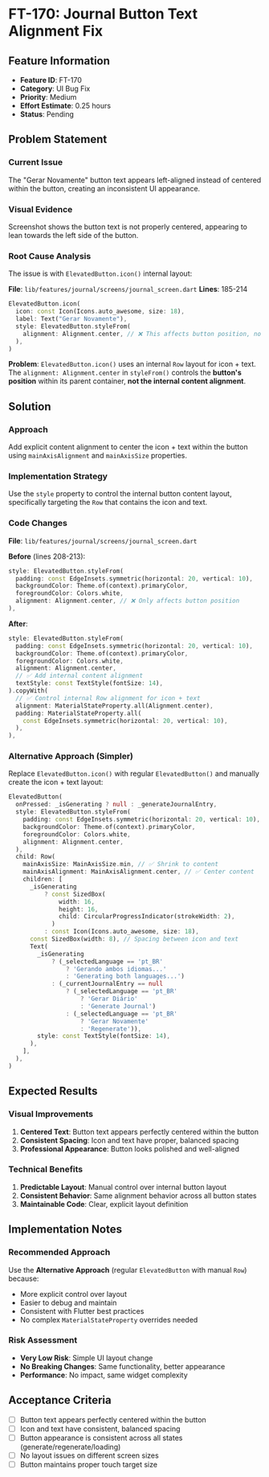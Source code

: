 # FT-170: Journal Button Text Alignment Fix

## Feature Information
- **Feature ID**: FT-170
- **Category**: UI Bug Fix
- **Priority**: Medium
- **Effort Estimate**: 0.25 hours
- **Status**: Pending

## Problem Statement

### Current Issue
The "Gerar Novamente" button text appears left-aligned instead of centered within the button, creating an inconsistent UI appearance.

### Visual Evidence
Screenshot shows the button text is not properly centered, appearing to lean towards the left side of the button.

### Root Cause Analysis
The issue is with `ElevatedButton.icon()` internal layout:

**File**: `lib/features/journal/screens/journal_screen.dart`
**Lines**: 185-214

```dart
ElevatedButton.icon(
  icon: const Icon(Icons.auto_awesome, size: 18),
  label: Text("Gerar Novamente"),
  style: ElevatedButton.styleFrom(
    alignment: Alignment.center, // ❌ This affects button position, not content
  ),
)
```

**Problem**: `ElevatedButton.icon()` uses an internal `Row` layout for icon + text. The `alignment: Alignment.center` in `styleFrom()` controls the **button's position** within its parent container, **not the internal content alignment**.

## Solution

### Approach
Add explicit content alignment to center the icon + text within the button using `mainAxisAlignment` and `mainAxisSize` properties.

### Implementation Strategy
Use the `style` property to control the internal button content layout, specifically targeting the `Row` that contains the icon and text.

### Code Changes

**File**: `lib/features/journal/screens/journal_screen.dart`

**Before** (lines 208-213):
```dart
style: ElevatedButton.styleFrom(
  padding: const EdgeInsets.symmetric(horizontal: 20, vertical: 10),
  backgroundColor: Theme.of(context).primaryColor,
  foregroundColor: Colors.white,
  alignment: Alignment.center, // ❌ Only affects button position
),
```

**After**:
```dart
style: ElevatedButton.styleFrom(
  padding: const EdgeInsets.symmetric(horizontal: 20, vertical: 10),
  backgroundColor: Theme.of(context).primaryColor,
  foregroundColor: Colors.white,
  alignment: Alignment.center,
  // ✅ Add internal content alignment
  textStyle: const TextStyle(fontSize: 14),
).copyWith(
  // ✅ Control internal Row alignment for icon + text
  alignment: MaterialStateProperty.all(Alignment.center),
  padding: MaterialStateProperty.all(
    const EdgeInsets.symmetric(horizontal: 20, vertical: 10),
  ),
),
```

### Alternative Approach (Simpler)
Replace `ElevatedButton.icon()` with regular `ElevatedButton()` and manually create the icon + text layout:

```dart
ElevatedButton(
  onPressed: _isGenerating ? null : _generateJournalEntry,
  style: ElevatedButton.styleFrom(
    padding: const EdgeInsets.symmetric(horizontal: 20, vertical: 10),
    backgroundColor: Theme.of(context).primaryColor,
    foregroundColor: Colors.white,
    alignment: Alignment.center,
  ),
  child: Row(
    mainAxisSize: MainAxisSize.min, // ✅ Shrink to content
    mainAxisAlignment: MainAxisAlignment.center, // ✅ Center content
    children: [
      _isGenerating
          ? const SizedBox(
              width: 16,
              height: 16,
              child: CircularProgressIndicator(strokeWidth: 2),
            )
          : const Icon(Icons.auto_awesome, size: 18),
      const SizedBox(width: 8), // Spacing between icon and text
      Text(
        _isGenerating
            ? (_selectedLanguage == 'pt_BR'
                ? 'Gerando ambos idiomas...'
                : 'Generating both languages...')
            : (_currentJournalEntry == null
                ? (_selectedLanguage == 'pt_BR'
                    ? 'Gerar Diário'
                    : 'Generate Journal')
                : (_selectedLanguage == 'pt_BR'
                    ? 'Gerar Novamente'
                    : 'Regenerate')),
        style: const TextStyle(fontSize: 14),
      ),
    ],
  ),
)
```

## Expected Results

### Visual Improvements
1. **Centered Text**: Button text appears perfectly centered within the button
2. **Consistent Spacing**: Icon and text have proper, balanced spacing
3. **Professional Appearance**: Button looks polished and well-aligned

### Technical Benefits
1. **Predictable Layout**: Manual control over internal button layout
2. **Consistent Behavior**: Same alignment behavior across all button states
3. **Maintainable Code**: Clear, explicit layout definition

## Implementation Notes

### Recommended Approach
Use the **Alternative Approach** (regular `ElevatedButton` with manual `Row`) because:
- More explicit control over layout
- Easier to debug and maintain
- Consistent with Flutter best practices
- No complex `MaterialStateProperty` overrides needed

### Risk Assessment
- **Very Low Risk**: Simple UI layout change
- **No Breaking Changes**: Same functionality, better appearance
- **Performance**: No impact, same widget complexity

## Acceptance Criteria

- [ ] Button text appears perfectly centered within the button
- [ ] Icon and text have consistent, balanced spacing
- [ ] Button appearance is consistent across all states (generate/regenerate/loading)
- [ ] No layout issues on different screen sizes
- [ ] Button maintains proper touch target size
